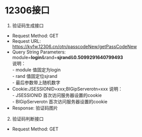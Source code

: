 # 12306接口

1. 验证码生成接口

* Request Method: GET
* Request URL: https://kyfw.12306.cn/otn/passcodeNew/getPassCodeNew
* Query String Parameters: 
    module=**login**&rand=**sjrand**&**0.5099291640799493**  
    说明：  
        - module  值固定为login  
        - rand    值固定位sjrand  
        - 最后参数带上随机数字
* Cookie:JSESSIONID=xxx;BIGipServerotn=xxx
    说明：  
        - JSESSIONID        首次访问服务器设置的cookie  
        - BIGipServerotn    首次访问服务器设置的cookie 
* Response: 验证码图片

2. 验证码判断接口

* Request Method: GET
